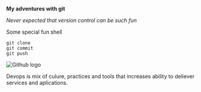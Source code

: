 **My adventures with git**

_Never expected that version control can be such fun_

Some special fun shell
```
git clone
git commit
git push
```


![Github logo](/m1/images/git.jpg)

Devops is mix of culure, practices and tools that increases ability to deliever services and aplications.
